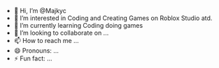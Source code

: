 - 👋 Hi, I’m @Majkyc
- 👀 I’m interested in Coding and Creating Games on Roblox Studio atd.
- 🌱 I’m currently learning Coding doing games
- 💞️ I’m looking to collaborate on ...
- 📫 How to reach me ...
- 😄 Pronouns: ...
- ⚡ Fun fact: ...

<!---
Majkyc/Majkyc is a ✨ special ✨ repository because its `README.md` (this file) appears on your GitHub profile.
You can click the Preview link to take a look at your changes.
--->
